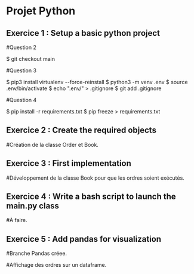 # Projet Python


## Exercice 1 : Setup a basic python project

#Question 2 

$ git checkout main

#Question 3 

$ pip3 install virtualenv --force-reinstall
$ python3 -m venv .env
$ source .env/bin/activate
$ echo ".env/" > .gitignore
$ git add .gitignore

#Question 4 

$ pip install -r requirements.txt
$ pip freeze > requirements.txt



## Exercice 2 : Create the required objects

#Création de la classe Order et Book. 


## Exercice 3 : First implementation 

#Développement de la classe Book pour que les ordres soient exécutés.  

## Exercice 4 : Write a bash script to launch the main.py class 

#À faire. 

## Exercice 5 : Add pandas for visualization

#Branche Pandas créee. 

#Affichage des ordres sur un dataframe. 


